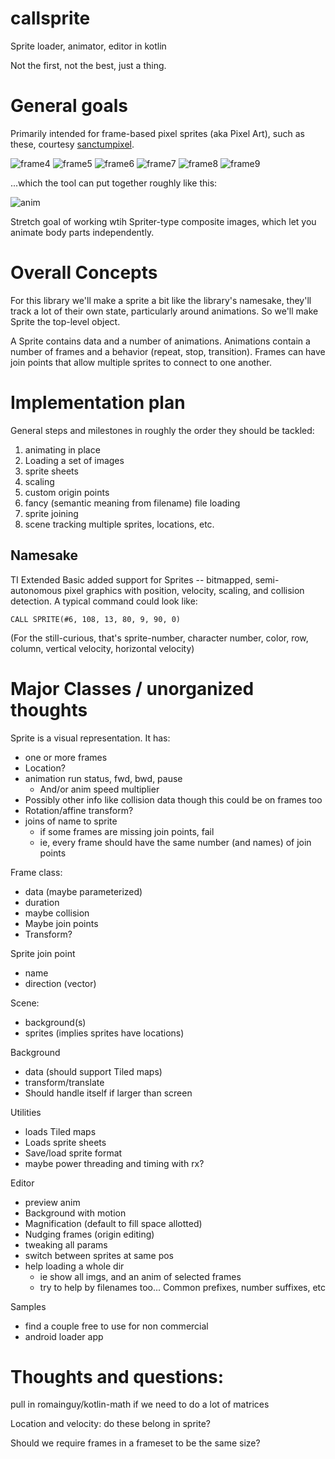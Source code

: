 # callsprite
Sprite loader, animator, editor in kotlin

Not the first, not the best, just a thing.

# General goals
Primarily intended for frame-based pixel sprites (aka Pixel Art), such as these, courtesy 
[sanctumpixel](https://sanctumpixel.itch.io/fire-column-pixel-art-effect).

![frame4](https://github.com/pforhan/callsprite/raw/main/editor/src/main/resources/fire_column_medium_4.png)
![frame5](https://github.com/pforhan/callsprite/raw/main/editor/src/main/resources/fire_column_medium_5.png)
![frame6](https://github.com/pforhan/callsprite/raw/main/editor/src/main/resources/fire_column_medium_6.png)
![frame7](https://github.com/pforhan/callsprite/raw/main/editor/src/main/resources/fire_column_medium_7.png)
![frame8](https://github.com/pforhan/callsprite/raw/main/editor/src/main/resources/fire_column_medium_8.png)
![frame9](https://github.com/pforhan/callsprite/raw/main/editor/src/main/resources/fire_column_medium_9.png)

...which the tool can put together roughly like this:

![anim](https://github.com/pforhan/callsprite/raw/main/site/100ms-anim.gif)
 
Stretch goal of working wtih Spriter-type composite images, which let you animate body parts independently.

# Overall Concepts 

For this library we'll make a sprite a bit like the library's namesake, they'll track a lot of their 
own state, particularly around animations.  So we'll make Sprite the top-level object.

A Sprite contains data and a number of animations. Animations contain a number of frames and a 
behavior (repeat, stop, transition). Frames can have join points that allow multiple sprites to 
connect to one another. 

# Implementation plan

General steps and milestones in roughly the order they should be tackled:

1. animating in place
1. Loading a set of images
1. sprite sheets
1. scaling 
1. custom origin points
1. fancy (semantic meaning from filename) file loading
1. sprite joining
1. scene tracking multiple sprites, locations, etc.

## Namesake

TI Extended Basic added support for Sprites -- bitmapped, semi-autonomous pixel graphics with 
position, velocity, scaling, and collision detection.  A typical command could look like:

```
CALL SPRITE(#6, 108, 13, 80, 9, 90, 0)
```

(For the still-curious, that's sprite-number, character number, color, row, column, vertical 
velocity, horizontal velocity)

# Major Classes / unorganized thoughts 

Sprite is a visual representation. It has:
* one or more frames
* Location?
* animation run status, fwd, bwd, pause
  * And/or anim speed multiplier
* Possibly other info like collision data though this could be on frames too
* Rotation/affine transform?
* joins of name to sprite
  * if some frames are missing join points, fail
  * ie, every frame should have the same number (and names) of join points

Frame class:
* data (maybe parameterized)
* duration
* maybe collision
* Maybe join points
* Transform?

Sprite join point
* name
* direction (vector)

Scene:
* background(s)
* sprites (implies sprites have locations)

Background
* data (should support Tiled maps)
* transform/translate
* Should handle itself if larger than screen

Utilities
* loads Tiled maps
* Loads sprite sheets
* Save/load sprite format 
* maybe power threading and timing with rx?

Editor
* preview anim
* Background with motion
* Magnification (default to fill space allotted)
* Nudging frames (origin editing)
* tweaking all params
* switch between sprites at same pos
* help loading a whole dir
  * ie show all imgs, and an anim of selected frames
  * try to help by filenames too... Common prefixes, number suffixes, etc

Samples
* find a couple free to use for non commercial
* android loader app

# Thoughts and questions:
pull in romainguy/kotlin-math if we need to do a lot of matrices

Location and velocity: do these belong in sprite?

Should we require frames in a frameset to be the same size?